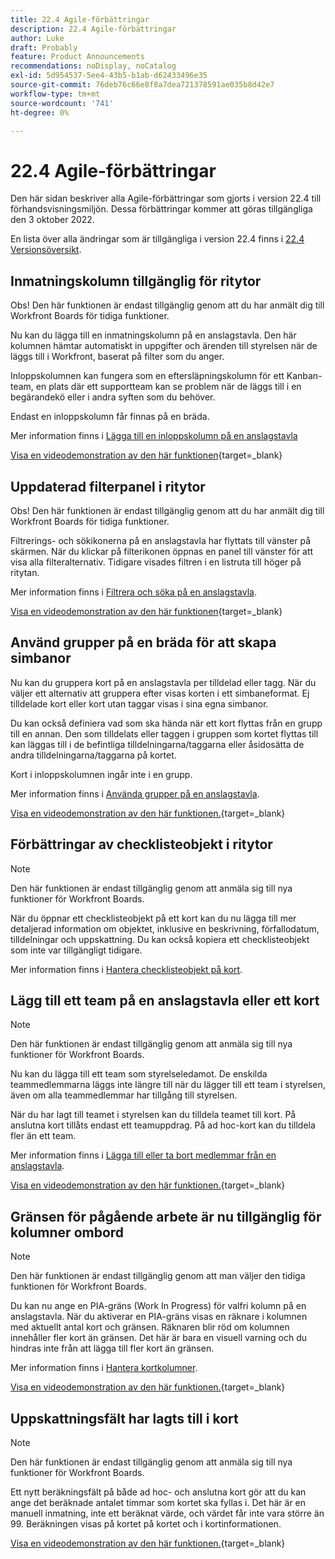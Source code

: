 ```yaml
---
title: 22.4 Agile-förbättringar
description: 22.4 Agile-förbättringar
author: Luke
draft: Probably
feature: Product Announcements
recommendations: noDisplay, noCatalog
exl-id: 5d954537-5ee4-43b5-b1ab-d62433496e35
source-git-commit: 76deb76c66e8f8a7dea721378591ae035b8d42e7
workflow-type: tm+mt
source-wordcount: '741'
ht-degree: 0%

---
```


# 22.4 Agile-förbättringar

Den här sidan beskriver alla Agile-förbättringar som gjorts i version 22.4 till förhandsvisningsmiljön. Dessa förbättringar kommer att göras tillgängliga den 3 oktober 2022.

En lista över alla ändringar som är tillgängliga i version 22.4 finns i [22.4 Versionsöversikt](/help/quicksilver/product-announcements/product-releases/22.4-release-activity/22-4-release-overview.md).

## Inmatningskolumn tillgänglig för ritytor

Obs! Den här funktionen är endast tillgänglig genom att du har anmält dig till Workfront Boards för tidiga funktioner.

Nu kan du lägga till en inmatningskolumn på en anslagstavla. Den här kolumnen hämtar automatiskt in uppgifter och ärenden till styrelsen när de läggs till i Workfront, baserat på filter som du anger.

Inloppskolumnen kan fungera som en eftersläpningskolumn för ett Kanban-team, en plats där ett supportteam kan se problem när de läggs till i en begärandekö eller i andra syften som du behöver.

Endast en inloppskolumn får finnas på en bräda.

Mer information finns i [Lägga till en inloppskolumn på en anslagstavla](/help/quicksilver/agile/use-boards-agile-planning-tools/add-intake-column-to-board.md)

[Visa en videodemonstration av den här funktionen](https://video.tv.adobe.com/v/3412867/){target=_blank}

## Uppdaterad filterpanel i ritytor

Obs! Den här funktionen är endast tillgänglig genom att du har anmält dig till Workfront Boards för tidiga funktioner.

Filtrerings- och sökikonerna på en anslagstavla har flyttats till vänster på skärmen. När du klickar på filterikonen öppnas en panel till vänster för att visa alla filteralternativ. Tidigare visades filtren i en listruta till höger på ritytan.

Mer information finns i [Filtrera och söka på en anslagstavla](/help/quicksilver/agile/get-started-with-boards/filter-search-in-board.md).

[Visa en videodemonstration av den här funktionen](https://video.tv.adobe.com/v/3412868/){target=_blank}

## Använd grupper på en bräda för att skapa simbanor

Nu kan du gruppera kort på en anslagstavla per tilldelad eller tagg. När du väljer ett alternativ att gruppera efter visas korten i ett simbaneformat. Ej tilldelade kort eller kort utan taggar visas i sina egna simbanor.

Du kan också definiera vad som ska hända när ett kort flyttas från en grupp till en annan. Den som tilldelats eller taggen i gruppen som kortet flyttas till kan läggas till i de befintliga tilldelningarna/taggarna eller åsidosätta de andra tilldelningarna/taggarna på kortet.

Kort i inloppskolumnen ingår inte i en grupp.

Mer information finns i [Använda grupper på en anslagstavla](/help/quicksilver/agile/use-boards-agile-planning-tools/group-cards-on-board.md).

[Visa en videodemonstration av den här funktionen.](https://video.tv.adobe.com/v/3412869/){target=_blank}

## Förbättringar av checklisteobjekt i ritytor

>[!NOTE]
>
>Den här funktionen är endast tillgänglig genom att anmäla sig till nya funktioner för Workfront Boards.

När du öppnar ett checklisteobjekt på ett kort kan du nu lägga till mer detaljerad information om objektet, inklusive en beskrivning, förfallodatum, tilldelningar och uppskattning. Du kan också kopiera ett checklisteobjekt som inte var tillgängligt tidigare.

Mer information finns i [Hantera checklisteobjekt på kort](/help/quicksilver/agile/get-started-with-boards/manage-checklist-items.md).

## Lägg till ett team på en anslagstavla eller ett kort

>[!NOTE]
>
>Den här funktionen är endast tillgänglig genom att anmäla sig till nya funktioner för Workfront Boards.

Nu kan du lägga till ett team som styrelseledamot. De enskilda teammedlemmarna läggs inte längre till när du lägger till ett team i styrelsen, även om alla teammedlemmar har tillgång till styrelsen.

När du har lagt till teamet i styrelsen kan du tilldela teamet till kort. På anslutna kort tillåts endast ett teamuppdrag. På ad hoc-kort kan du tilldela fler än ett team.

Mer information finns i [Lägga till eller ta bort medlemmar från en anslagstavla](/help/quicksilver/agile/get-started-with-boards/add-members-to-board.md).

[Visa en videodemonstration av den här funktionen.](https://video.tv.adobe.com/v/3412870/){target=_blank}

## Gränsen för pågående arbete är nu tillgänglig för kolumner ombord

>[!NOTE]
>
>Den här funktionen är endast tillgänglig genom att man väljer den tidiga funktionen för Workfront Boards.

Du kan nu ange en PIA-gräns (Work In Progress) för valfri kolumn på en anslagstavla. När du aktiverar en PIA-gräns visas en räknare i kolumnen med aktuellt antal kort och gränsen. Räknaren blir röd om kolumnen innehåller fler kort än gränsen. Det här är bara en visuell varning och du hindras inte från att lägga till fler kort än gränsen.

Mer information finns i [Hantera kortkolumner](/help/quicksilver/agile/get-started-with-boards/manage-board-columns.md).

[Visa en videodemonstration av den här funktionen.](https://video.tv.adobe.com/v/3412871/){target=_blank}

## Uppskattningsfält har lagts till i kort

>[!NOTE]
>
>Den här funktionen är endast tillgänglig genom att anmäla sig till nya funktioner för Workfront Boards.

Ett nytt beräkningsfält på både ad hoc- och anslutna kort gör att du kan ange det beräknade antalet timmar som kortet ska fyllas i. Det här är en manuell inmatning, inte ett beräknat värde, och värdet får inte vara större än 99. Beräkningen visas på kortet på kortet och i kortinformationen.

[Visa en videodemonstration av den här funktionen.](https://video.tv.adobe.com/v/3412872/){target=_blank}